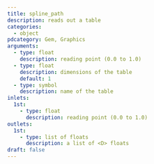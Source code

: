 ```yaml
---
title: spline_path
description: reads out a table
categories:
  - object
pdcategory: Gem, Graphics
arguments:
  - type: float
    description: reading point (0.0 to 1.0)
  - type: float
    description: dimensions of the table
    default: 1
  - type: symbol
    description: name of the table
inlets:
  1st:
    - type: float
      description: reading point (0.0 to 1.0)
outlets:
  1st:
    - type: list of floats
      description: a list of <D> floats
draft: false
---
```

